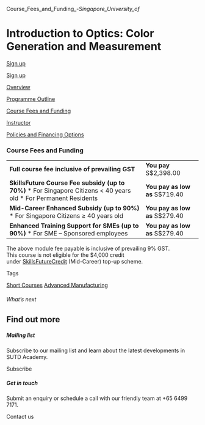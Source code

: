 Course_Fees_and_Funding_-_Singapore_University_of_



Introduction to Optics: Color Generation and Measurement
========================================================

[Sign up](/admissions/academy/short-courses/short-courses-registration/?coursename=introduction-to-optics-color-generation-and-measurement&coursedate=20250728-20250729)

[Sign up](/admissions/academy/short-courses/short-courses-registration/?coursename=introduction-to-optics-color-generation-and-measurement&coursedate=20250728-20250729)

[Overview](/course/introduction-to-optics-color-generation-and-measurement/#tabs)

[Programme Outline](/course/introduction-to-optics-color-generation-and-measurement/programme-outline/#tabs)

[Course Fees and Funding](/course/introduction-to-optics-color-generation-and-measurement/course-fees-and-funding/#tabs)

[Instructor](/course/introduction-to-optics-color-generation-and-measurement/instructor/#tabs)

[Policies and Financing Options](/course/introduction-to-optics-color-generation-and-measurement/policies-and-financing-options/#tabs)

### Course Fees and Funding

|  |  |
| --- | --- |
| **Full course fee inclusive of prevailing GST** | **You pay**  S$2,398.00 |
| **SkillsFuture Course Fee subsidy (up to 70%)**  * For Singapore Citizens < 40 years old * For Permanent Residents | **You pay as low as**  S$719.40 |
| **Mid-Career Enhanced Subsidy (up to 90%)**  * For Singapore Citizens ≥ 40 years old | **You pay as low as**  S$279.40 |
| **Enhanced Training Support for SMEs (up to 90%)**  * For SME – Sponsored employees | **You pay as low as**  S$279.40 |

The above module fee payable is inclusive of prevailing 9% GST.  
This course is not eligible for the $4,000 credit under [SkillsFuture](http://www.skillsfuture.gov.sg/credit)[Credit](http://www.skillsfuture.gov.sg/credit) (Mid-Career) top-up scheme.

Tags

[Short Courses](/admissions/academy/courses-and-modules/?academy-type-course=780)
[Advanced Manufacturing](/admissions/academy/courses-and-modules/?discipline=841)

###### What’s next

Find out more
-------------

##### Mailing list

Subscribe to our mailing list and learn about the latest developments in SUTD Academy.

Subscribe

##### Get in touch

Submit an enquiry or schedule a call with our friendly team at +65 6499 7171.

Contact us

